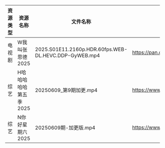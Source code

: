 | 资源类型 | 资源名称          | 文件名称                                                  | 分享链接                                 | 更新时间                |
| ---- | ------------- | ----------------------------------------------------- | ------------------------------------ | ------------------- |
| 电视剧  | W我叫张思德2025    | 2025.S01E11.2160p.HDR.60fps.WEB-DL.HEVC.DDP-GyWEB.mp4 | https://pan.quark.cn/s/7094d1f0b265  | 2025-06-09 01:32:13 |
| 综艺   | H哈哈哈哈哈第五季2025 | 20250609_第9期加更.mp4                                    | https://www.alipan.com/s/xGAPLokKzoj | 2025-06-09 13:06:13 |
| 综艺   | N你好星期六2025    | 20250609期-加更版.mp4                                     | https://www.alipan.com/s/nvuMvPrHLGa | 2025-06-09 13:06:22 |

